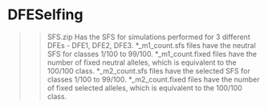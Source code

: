# DFESelfing

>>SFS.zip
Has the SFS for simulations performed for 3 different DFEs - DFE1, DFE2, DFE3.
*_m1_count.sfs files have the neutral SFS for classes 1/100 to 99/100.
*_m1_count.fixed files have the number of fixed neutral alleles, which is equivalent to the 100/100 class.
*_m2_count.sfs files have the selected SFS for classes 1/100 to 99/100.
*_m2_count.fixed files have the number of fixed selected alleles, which is equivalent to the 100/100 class.

